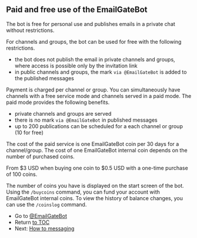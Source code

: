 ## Paid and free use of the EmailGateBot

The bot is free for personal use and publishes emails in a private chat without restrictions.

For channels and groups, the bot can be used for free with the following restrictions.

- the bot does not publish the email in private channels and groups, where access is possible only by the invitation link
- in public channels and groups, the mark `via @EmailGateBot` is added to the published messages

Payment is charged per channel or group. You can simultaneously have channels with a free service mode and channels served in a paid mode.
The paid mode provides the following benefits.

- private channels and groups are served
- there is no mark `via @EmailGateBot` in published messages
- up to 200 publications can be scheduled for a each channel or group (10 for free)

The cost of the paid service is one EmailGateBot coin per 30 days for a channel/group.
The cost of one EmailGateBot internal coin depends on the number of purchased coins.

From $3 USD when buying one coin to $0.5 USD with a one-time purchase of 100 coins.

The number of coins you have is displayed on the start screen of the bot.
Using the `/buycoins` command, you can fund your account with EmailGateBot internal coins.
To view the history of balance changes, you can use the `/coinslog` command.

- Go to [@EmailGateBot](http://t.me/EmailGateBot?start=utm_KDaxQG000_github-en-paid)
- Return [to TOC](guide.md)
- Next: [How to messaging](messaging.md)
